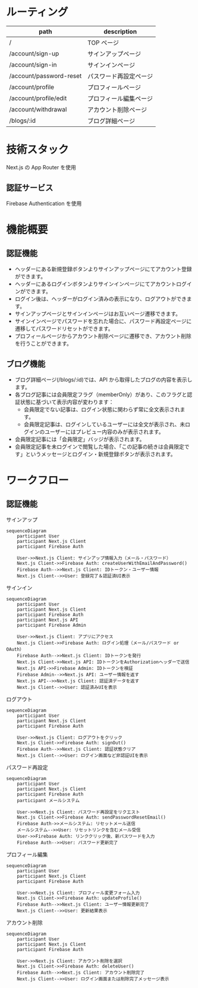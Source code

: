 # ルーティング

| path                    | description            |
| ----------------------- | ---------------------- |
| /                       | TOP ページ             |
| /account/sign-up        | サインアップページ     |
| /account/sign-in        | サインインページ       |
| /account/password-reset | パスワード再設定ページ |
| /account/profile        | プロフィールページ     |
| /account/profile/edit   | プロフィール編集ページ |
| /account/withdrawal     | アカウント削除ページ   |
| /blogs/:id              | ブログ詳細ページ       |

# 技術スタック

Next.js の App Router を使用

## 認証サービス

Firebase Authentication を使用

# 機能概要

## 認証機能

- ヘッダーにある新規登録ボタンよりサインアップページにてアカウント登録ができます。
- ヘッダーにあるログインボタンよりサインインページにてアカウントログインができます。
- ログイン後は、ヘッダーがログイン済みの表示になり、ログアウトができます。
- サインアップページとサインインページはお互いページ遷移できます。
- サインインページでパスワードを忘れた場合に、パスワード再設定ページに遷移してパスワードリセットができます。
- プロフィールページからアカウント削除ページに遷移でき、アカウント削除を行うことができます。

## ブログ機能

- ブログ詳細ページ(/blogs/:id)では、API から取得したブログの内容を表示します。
- 各ブログ記事には会員限定フラグ（memberOnly）があり、このフラグと認証状態に基づいて表示内容が変わります：
  - 会員限定でない記事は、ログイン状態に関わらず常に全文表示されます。
  - 会員限定記事は、ログインしているユーザーには全文が表示され、未ログインのユーザーにはプレビュー内容のみが表示されます。
- 会員限定記事には「会員限定」バッジが表示されます。
- 会員限定記事を未ログインで閲覧した場合、「この記事の続きは会員限定です」というメッセージとログイン・新規登録ボタンが表示されます。

# ワークフロー

## 認証機能

サインアップ

```mermaid
sequenceDiagram
    participant User
    participant Next.js Client
    participant Firebase Auth

    User->>Next.js Client: サインアップ情報入力（メール・パスワード）
    Next.js Client->>Firebase Auth: createUserWithEmailAndPassword()
    Firebase Auth-->>Next.js Client: IDトークン・ユーザー情報
    Next.js Client-->>User: 登録完了＆認証済UI表示
```

サインイン

```mermaid
sequenceDiagram
    participant User
    participant Next.js Client
    participant Firebase Auth
    participant Next.js API
    participant Firebase Admin

    User->>Next.js Client: アプリにアクセス
    Next.js Client->>Firebase Auth: ログイン処理（メール/パスワード or OAuth）
    Firebase Auth-->>Next.js Client: IDトークンを発行
    Next.js Client->>Next.js API: IDトークンをAuthorizationヘッダーで送信
    Next.js API->>Firebase Admin: IDトークンを検証
    Firebase Admin-->>Next.js API: ユーザー情報を返す
    Next.js API-->>Next.js Client: 認証済データを返す
    Next.js Client-->>User: 認証済みUIを表示
```

ログアウト

```mermaid
sequenceDiagram
    participant User
    participant Next.js Client
    participant Firebase Auth

    User->>Next.js Client: ログアウトをクリック
    Next.js Client->>Firebase Auth: signOut()
    Firebase Auth-->>Next.js Client: 認証状態クリア
    Next.js Client-->>User: ログイン画面など非認証UIを表示
```

パスワード再設定

```mermaid
sequenceDiagram
    participant User
    participant Next.js Client
    participant Firebase Auth
    participant メールシステム

    User->>Next.js Client: パスワード再設定をリクエスト
    Next.js Client->>Firebase Auth: sendPasswordResetEmail()
    Firebase Auth->>メールシステム: リセットメール送信
    メールシステム-->>User: リセットリンクを含むメール受信
    User->>Firebase Auth: リンククリック後、新パスワードを入力
    Firebase Auth-->>User: パスワード更新完了
```

プロフィール編集

```mermaid
sequenceDiagram
    participant User
    participant Next.js Client
    participant Firebase Auth

    User->>Next.js Client: プロフィール変更フォーム入力
    Next.js Client->>Firebase Auth: updateProfile()
    Firebase Auth-->>Next.js Client: ユーザー情報更新完了
    Next.js Client-->>User: 更新結果表示
```

アカウント削除

```mermaid
sequenceDiagram
    participant User
    participant Next.js Client
    participant Firebase Auth

    User->>Next.js Client: アカウント削除を選択
    Next.js Client->>Firebase Auth: deleteUser()
    Firebase Auth-->>Next.js Client: アカウント削除完了
    Next.js Client-->>User: ログイン画面または削除完了メッセージ表示
```
